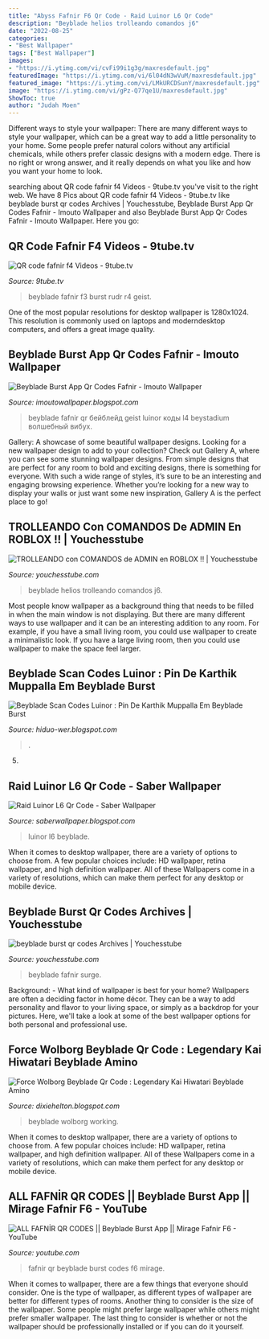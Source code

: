 ```yaml
---
title: "Abyss Fafnir F6 Qr Code - Raid Luinor L6 Qr Code"
description: "Beyblade helios trolleando comandos j6"
date: "2022-08-25"
categories:
- "Best Wallpaper"
tags: ["Best Wallpaper"]
images:
- "https://i.ytimg.com/vi/cvFi99i1g3g/maxresdefault.jpg"
featuredImage: "https://i.ytimg.com/vi/6l04dN3wVuM/maxresdefault.jpg"
featured_image: "https://i.ytimg.com/vi/LMkURCDSunY/maxresdefault.jpg"
image: "https://i.ytimg.com/vi/gPz-Q77qe1U/maxresdefault.jpg"
ShowToc: true
author: "Judah Moen"
---
```



Different ways to style your wallpaper:
There are many different ways to style your wallpaper, which can be a great way to add a little personality to your home. Some people prefer natural colors without any artificial chemicals, while others prefer classic designs with a modern edge. There is no right or wrong answer, and it really depends on what you like and how you want your home to look.

	

		
searching about QR code fafnir f4 Videos - 9tube.tv you've visit to the right web. We have 8 Pics about QR code fafnir f4 Videos - 9tube.tv like beyblade burst qr codes Archives | Youchesstube, Beyblade Burst App Qr Codes Fafnir - Imouto Wallpaper and also Beyblade Burst App Qr Codes Fafnir - Imouto Wallpaper. Here you go:
		
    
## QR Code Fafnir F4 Videos - 9tube.tv

<img loading=lazy src="https://ytimg.googleusercontent.com/vi/EDpkShed42I/mqdefault.jpg" onerror="this.onerror=null;this.src='https://tse3.mm.bing.net/th?id=OIP.SLLc1Sw0IxxsXIONb81R2QAAAA&amp;pid=15.1';" alt="QR code fafnir f4 Videos - 9tube.tv">

_Source: 9tube.tv_

>beyblade fafnir f3 burst rudr r4 geist. 

	

One of the most popular resolutions for desktop wallpaper is 1280x1024. This resolution is commonly used on laptops and moderndesktop computers, and offers a great image quality.

    
## Beyblade Burst App Qr Codes Fafnir - Imouto Wallpaper

<img loading=lazy src="https://i.ytimg.com/vi/cvFi99i1g3g/maxresdefault.jpg" onerror="this.onerror=null;this.src='https://tse1.mm.bing.net/th?id=OIP.L-3u5Pw5FWiMIdDvCI_DuQHaEK&amp;pid=15.1';" alt="Beyblade Burst App Qr Codes Fafnir - Imouto Wallpaper">

_Source: imoutowallpaper.blogspot.com_

>beyblade fafnir qr бейблейд geist luinor коды l4 beystadium волшебный вибух. 

	

Gallery: A showcase of some beautiful wallpaper designs.
Looking for a new wallpaper design to add to your collection? Check out Gallery A, where you can see some stunning wallpaper designs. From simple designs that are perfect for any room to bold and exciting designs, there is something for everyone. With such a wide range of styles, it’s sure to be an interesting and engaging browsing experience. Whether you’re looking for a new way to display your walls or just want some new inspiration, Gallery A is the perfect place to go!





	
	
    
## TROLLEANDO Con COMANDOS De ADMIN En ROBLOX !! | Youchesstube

<img loading=lazy src="https://i.ytimg.com/vi/FGXEFg5SIew/maxresdefault.jpg" onerror="this.onerror=null;this.src='https://tse4.mm.bing.net/th?id=OIP.fD36QPW43QbFDg99Y1bjzwHaEK&amp;pid=15.1';" alt="TROLLEANDO con COMANDOS de ADMIN en ROBLOX !! | Youchesstube">

_Source: youchesstube.com_

>beyblade helios trolleando comandos j6. 

	

Most people know wallpaper as a background thing that needs to be filled in when the main window is not displaying. But there are many different ways to use wallpaper and it can be an interesting addition to any room. For example, if you have a small living room, you could use wallpaper to create a minimalistic look. If you have a large living room, then you could use wallpaper to make the space feel larger.

    
## Beyblade Scan Codes Luinor : Pin De Karthik Muppalla Em Beyblade Burst

<img loading=lazy src="https://lh3.googleusercontent.com/proxy/SyfngrYU454y7kqU7LyOk1cQEuVyv23-OQB6tSidx51_uFlgSfesMu60r_oHgzC3B5xPTeMQQ-VYNaCKj8v8QU_8jSyHNXMCvjLQTkAUfnGNiOno=w1200-h630-p-k-no-nu" onerror="this.onerror=null;this.src='https://tse4.mm.bing.net/th?id=OIP.ndmsnbGH7IF_zu6ysZLV-QAAAA&amp;pid=15.1';" alt="Beyblade Scan Codes Luinor : Pin De Karthik Muppalla Em Beyblade Burst">

_Source: hiduo-wer.blogspot.com_

>. 

	

5.

    
## Raid Luinor L6 Qr Code - Saber Wallpaper

<img loading=lazy src="https://i.ytimg.com/vi/6l04dN3wVuM/maxresdefault.jpg" onerror="this.onerror=null;this.src='https://tse2.mm.bing.net/th?id=OIP.sHCn3l-AabO5ZMsODZlePAHaEK&amp;pid=15.1';" alt="Raid Luinor L6 Qr Code - Saber Wallpaper">

_Source: saberwallpaper.blogspot.com_

>luinor l6 beyblade. 

	

When it comes to desktop wallpaper, there are a variety of options to choose from. A few popular choices include: HD wallpaper, retina wallpaper, and high definition wallpaper. All of these Wallpapers come in a variety of resolutions, which can make them perfect for any desktop or mobile device. 

    
## Beyblade Burst Qr Codes Archives | Youchesstube

<img loading=lazy src="https://i.ytimg.com/vi/LMkURCDSunY/maxresdefault.jpg" onerror="this.onerror=null;this.src='https://tse4.mm.bing.net/th?id=OIP.MbA_gF0r-MMgRwmy3XrQ0gHaEK&amp;pid=15.1';" alt="beyblade burst qr codes Archives | Youchesstube">

_Source: youchesstube.com_

>beyblade fafnir surge. 

	

Background: - What kind of wallpaper is best for your home?
Wallpapers are often a deciding factor in home décor. They can be a way to add personality and flavor to your living space, or simply as a backdrop for your pictures. Here, we'll take a look at some of the best wallpaper options for both personal and professional use.

    
## Force Wolborg Beyblade Qr Code : Legendary Kai Hiwatari Beyblade Amino

<img loading=lazy src="https://i.ytimg.com/vi/gPz-Q77qe1U/maxresdefault.jpg" onerror="this.onerror=null;this.src='https://tse2.mm.bing.net/th?id=OIP.q8p9GOEQCnwnpldkxt23UQHaEK&amp;pid=15.1';" alt="Force Wolborg Beyblade Qr Code : Legendary Kai Hiwatari Beyblade Amino">

_Source: dixiehelton.blogspot.com_

>beyblade wolborg working. 

	

When it comes to desktop wallpaper, there are a variety of options to choose from. A few popular choices include: HD wallpaper, retina wallpaper, and high definition wallpaper. All of these Wallpapers come in a variety of resolutions, which can make them perfect for any desktop or mobile device. 

    
## ALL FAFNİR QR CODES || Beyblade Burst App || Mirage Fafnir F6 - YouTube

<img loading=lazy src="https://i.ytimg.com/vi/JgWligBRamo/maxresdefault.jpg" onerror="this.onerror=null;this.src='https://tse3.mm.bing.net/th?id=OIP.D3FP6OYAN-_GMAJaFYgibQHaEK&amp;pid=15.1';" alt="ALL FAFNİR QR CODES || Beyblade Burst App || Mirage Fafnir F6 - YouTube">

_Source: youtube.com_

>fafnir qr beyblade burst codes f6 mirage. 

	

When it comes to wallpaper, there are a few things that everyone should consider. One is the type of wallpaper, as different types of wallpaper are better for different types of rooms. Another thing to consider is the size of the wallpaper. Some people might prefer large wallpaper while others might prefer smaller wallpaper. The last thing to consider is whether or not the wallpaper should be professionally installed or if you can do it yourself.

